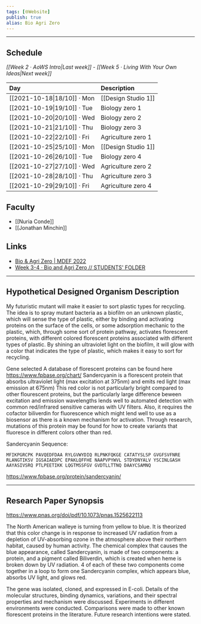 ```yaml
---
tags: [🌐Website]
publish: true
alias: Bio Agri Zero
---
```



---

## Schedule
_[[Week 2 · AoWS Intro|Last week]] - [[Week 5 · Living With Your Own Ideas|Next week]]_

| Day                         | Description         |
|:--------------------------- |:------------------- |
| [[2021-10-18\|18/10]] · Mon | [[Design Studio 1]] |
| [[2021-10-19\|19/10]] · Tue | Biology zero 1      |
| [[2021-10-20\|20/10]] · Wed | Biology zero 2      |
| [[2021-10-21\|21/10]] · Thu | Biology zero 3      |
| [[2021-10-22\|22/10]] · Fri | Agriculture zero 1  |
| [[2021-10-25\|25/10]] · Mon | [[Design Studio 1]] |
| [[2021-10-26\|26/10]] · Tue | Biology zero 4      |
| [[2021-10-27\|27/10]] · Wed | Agriculture zero 2  |
| [[2021-10-28\|28/10]] · Thu | Agriculture zero 3  |
| [[2021-10-29\|29/10]] · Fri | Agriculture zero 4  |

## Faculty
- [[Nuria Conde]]
- [[Jonathan Minchin]]

## Links
- [Bio & Agri Zero | MDEF 2022](https://community.emergentfutures.io/posts/mdef-2022-bio-agri-zero)
- [Week 3-4 · Bio and Agri Zero // STUDENTS' FOLDER](https://drive.google.com/drive/folders/18AC1Rw-a25iEjW_xqIZiLiwmyHlBm-vj?usp=sharing)

---

## Hypothetical Designed Organism Description
My futuristic mutant will make it easier to sort plastic types for recycling. The idea is to spray mutant bacteria as a biofilm on an unknown plastic, which will sense the type of plastic, either by binding and activating proteins on the surface of the cells, or some adsorption mechanic to the plastic, which, through some sort of protein pathway, activates florescent proteins, with different colored florescent proteins associated with different types of plastic. By shining an ultraviolet light on the biofilm, it will glow with a color that indicates the type of plastic, which makes it easy to sort for recycling. 

Gene selected
A database of florescent proteins can be found here https://www.fpbase.org/chart/ 
Sandercyanin is a florescent protein that absorbs ultraviolet light (max excitation at 375nm) and emits red light (max emission at 675nm) This red color is not particularly bright compared to other flourescent proteins, but the particularly large difference beween excitation and emission wavelengths lends well to automated detection with common red/infrared sensitive cameras with UV filters.  Also, it requires the cofactor biliverdin for fluorescence which might lend well to use as a biosensor as there is a known mechanism for activation. Through research, mutations of this protein may be found for how to create variants that fluoresce in different colors other than red.

Sandercyanin Sequence: 
```
MFIKPGRCPK PAVQEDFDAA RYLGVWYDIQ RLPNKFQKGE CATATYSLSP GVGFSVFNRE
RLANGTIKSV IGSAIAEDPC EPAKLQFFHE NAAPVPYWVL STDYDNYALV YSCINLGASH
AAYASIVSRQ PTLPEETIKK LQGTMSSFGV GVDTLLTTNQ DAAYCSAMNQ
```
https://www.fpbase.org/protein/sandercyanin/

---

## Research Paper Synopsis
https://www.pnas.org/doi/pdf/10.1073/pnas.1525622113

The North American walleye is turning from yellow to blue. It is theorized that this color change is in response to increased UV radiation from a depletion of UV-absorbing ozone in the atmosphere above their northern habitat, caused by human activity. The chemical complex that causes the blue appearance, called Sandercyanin, is made of two components: a protein, and a pigment called Biliverdin, which is created when heme is broken down by UV radiation. 4 of each of these two components come together in a loop to form one Sandercyanin complex, which appears blue, absorbs UV light, and glows red. 

The gene was isolated, cloned, and expressed in E-coli. Details of the molecular structures, binding dynamics, variations, and their spectral properties and mechanism were discussed. Experiments in different environments were conducted. Comparisons were made to other known florescent proteins in the literature. Future research intentions were stated. 
